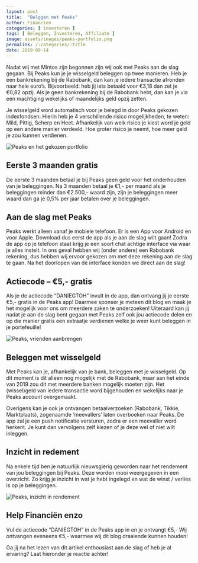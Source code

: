 ```yaml
---
layout: post
title:  "Belggen met Peaks"
author: Financien
categories: [ investeren ]
tags: [ Beleggen, Investeren, Affiliate ]
image: assets/images/peaks-portfolio.png
permalink: /:categories/:title
date: 2019-09-14
---
```


Nadat wij met Mintos zijn begonnen zijn wij ook met Peaks aan de slag gegaan. Bij Peaks kun je je wisselgeld beleggen op twee manieren. Heb je een bankrekening bij de Rabobank, dan kan je iedere transactie afronden naar hele euro’s. Bijvoorbeeld: heb jij iets betaald voor €3,18 dan zet je €0,82 opzij.
Als je geen bankrekening bij de Rabobank hebt, dan kan je via een machtiging wekelijks of maandelijks geld opzij zetten.

Je wisselgeld word automatisch voor je belegd in door Peaks gekozen indexfondsen. Hierin heb je 4 verschillende risico mogelijkheden, te weten: Mild, Pittig, Scherp en Heet. Afhankelijk van welk risico je kiest word je geld op een andere manier verdeeld. Hoe groter risico je neemt, hoe meer geld je zou kunnen verdienen.

![Peaks en het gekozen portfolio](assets/images/peaks-portfolio.png)

## Eerste 3 maanden gratis
De eerste 3 maanden betaal je bij Peaks geen geld voor het onderhouden van je beleggingen. Na 3 maanden betaal je €1,- per maand als je beleggingen minder dan €2.500,- waard zijn, zijn je beleggingen meer waard dan ga je 0,5% per jaar betalen over je beleggingen.

## Aan de slag met Peaks
Peaks werkt alleen vanaf je mobiele telefoon. Er is een App voor Android en voor Apple. Download dus eerst de app als je aan de slag wilt gaan! Zodra de app op je telefoon staat krijg je een soort chat achtige interface via waar je alles instelt.
In ons geval hebben wij (onder andere) een Rabobank rekening, dus hebben wij ervoor gekozen om met deze rekening aan de slag te gaan. Na het doorlopen van de interface konden we direct aan de slag!

## Actiecode – €5,- gratis
Als je de actiecode “DANIEGTOH” invult in de app, dan ontvang jij je eerste €5,- gratis in de Peaks app! Daarmee sponser je meteen dit blog en maak je het mogelijk voor ons om meerdere zaken te onderzoeken! Uiteraard kan jij nadat je aan de slag bent gegaan met Peaks zelf ook jou actiecode delen en op die manier gratis een extraatje verdienen welke je weer kunt beleggen in je portefeuille!

![Peaks, vrienden aanbrengen](assets/images/peaks-vrienden-uitnodigen.png)

## Beleggen met wisselgeld
Met Peaks kan je, afhankelijk van je bank, beleggen met je wisselgeld. Op dit moment is dit alleen nog mogelijk met de Rabobank, maar aan het einde van 2019 zou dit met meerdere banken mogelijk moeten zijn. Het (wissel)geld van iedere transactie word bijgehouden en wekelijks naar je Peaks account overgemaakt.

Overigens kan je ook je ontvangen betaalverzoeken (Rabobank, Tikkie, Marktplaats), zogenaamde ‘meevallers’ laten overboeken naar Peaks. De app zal je een push notificatie versturen, zodra er een meevaller word herkent. Je kunt dan vervolgens zelf kiezen of je deze wel of niet wilt inleggen.

## Inzicht in redement
Na enkele tijd ben je natuurlijk nieuwsgierig geworden naar het rendement van jou beleggingen bij Peaks. Deze worden mooi weergegeven in een overzicht.
Zo krijg je inzicht in wat je hebt ingelegd en wat de winst / verlies is op je beleggingen.

![Peaks, inzicht in rendement](assets/images/peaks-mijn-rendement.png)

## Help Financiën enzo
Vul de actiecode “DANIEGTOH” in de Peaks app in en je ontvangt €5,- Wij ontvangen eveneens €5,- waarmee wij dit blog draaiende kunnen houden!

Ga jij na het lezen van dit artikel enthousiast aan de slag of heb je al ervaring? Laat hieronder je reactie achter!
